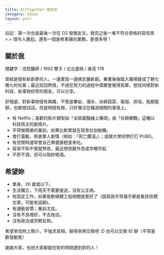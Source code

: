 ```yaml
---
title: AllTogether 徵友文
category: Ideas
layout: post
---
```


註記：第一次也是最後一次在 O2 發徵友文。發完之後一堆不符合資格的寫信來 =.= 很令人尷尬。還有一個是修車廠的業務，差很多呀！

## 關於我

關鍵字：住院醫師 / 1992 雙子 / 北北基桃 / 身高 178

曾經是個有新創夢的人，一邊實習一邊搞生醫新創。畢業後後踏入職場變成了朝七晚七的社畜；最近拾回熱情，不過在努力的過程中偶爾會覺得孤單，想找同樣對新科技、新事物好奇的朋友，可以分享。

好相處、對新事物很有興趣，不管是攀岩、潛水、水耕蔬菜、瑜珈、烘培，我都能聊，也都想試試。但是時間有限，只好專注在職涯相關的事情上。

- 有 Netflix；喜歡的影片類型如「全歐最酷線上藥頭」或「社群網戰」這種以科技爲主的劇情片。
- 平常做簡單的重訓，如果比較累就在宿舍拉划船機。
- 會打電動，熱衷單人劇情（例如：「死亡擱淺」）；或跟大學同學打打 PUBG。
- 有空閒時通常會自己煮健康輕食來吃。
- 容易不知不覺就熬夜，最近想改變作息成早睡早起
- 不菸不酒，但可以陪妳喝酒。

## 希望妳

- 單身，26 歲或以下。
- 生活獨立，下雨天不需要接送，沒有公主病。
- 有固定工作，如果是軟硬體工程相關就更好了（因爲我平常幾乎都是看技術類文章，可能有話聊)。
- 有運動習慣；重訓尤佳。
- 沒有不良嗜好，不去夜店。
- 沒有政治或宗教狂熱。

希望來信附上簡介，不強求真相，聊得來再交換吧 :D 也可以交換 IG 聊（平常喜歡發動態）

謝謝大家，也祝大家都能在對的時間遇到對的人！
